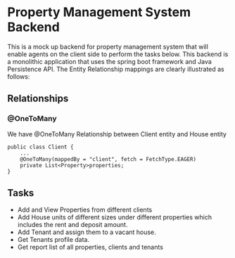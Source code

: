 # Property Management System Backend
This is a mock up backend for property management system that will enable agents on the client side to perform the tasks below. This backend is a monolithic application that uses
the spring boot framework and Java Persistence API. The Entity Relationship mappings are clearly illustrated as follows:

## Relationships
### @OneToMany
We have @OneToMany Relationship between Client entity and House entity
```
public class Client {
    ...
    @OneToMany(mappedBy = "client", fetch = FetchType.EAGER)
    private List<Property>properties;
}
```


## Tasks
- Add and View Properties from different clients
- Add House units of different sizes under different properties which includes the rent and deposit amount.
- Add Tenant and assign them to a vacant house.
- Get Tenants profile data.
- Get report list of all properties, clients and tenants

